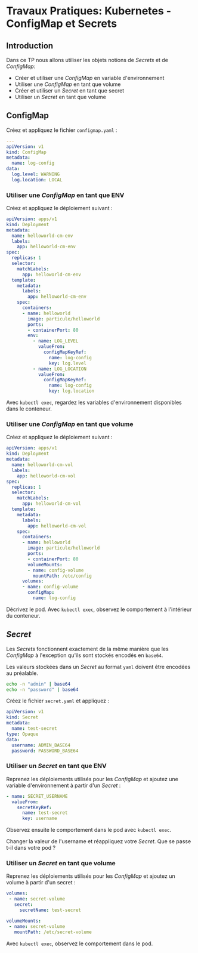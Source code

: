# Travaux Pratiques: Kubernetes - ConfigMap et Secrets

## Introduction

Dans ce TP nous allons utiliser les objets notions de *Secrets* et de *ConfigMap*:

- Créer et utiliser une *ConfigMap* en variable d'environnement
- Utiliser une *ConfigMap* en tant que volume
- Créer et utiliser un *Secret* en tant que secret
- Utiliser un *Secret* en tant que volume

## ConfigMap

Créez et appliquez le fichier `configmap.yaml` :

```yaml
---
apiVersion: v1
kind: ConfigMap
metadata:
  name: log-config
data:
  log.level: WARNING
  log.location: LOCAL
```

### Utiliser une *ConfigMap* en tant que ENV

Créez et appliquez le déploiement suivant :

```yaml
apiVersion: apps/v1
kind: Deployment
metadata:
  name: helloworld-cm-env
  labels:
    app: helloworld-cm-env
spec:
  replicas: 1
  selector:
    matchLabels:
      app: helloworld-cm-env
  template:
    metadata:
      labels:
        app: helloworld-cm-env
    spec:
      containers:
      - name: helloworld
        image: particule/helloworld
        ports:
        - containerPort: 80
        env:
          - name: LOG_LEVEL
            valueFrom:
              configMapKeyRef:
                name: log-config
                key: log.level
          - name: LOG_LOCATION
            valueFrom:
              configMapKeyRef:
                name: log-config
                key: log.location
```

Avec `kubectl exec`, regardez les variables d'environnement disponibles dans
le conteneur.

### Utiliser une *ConfigMap* en tant que volume

Créez et appliquez le déploiement suivant :

```yaml
apiVersion: apps/v1
kind: Deployment
metadata:
  name: helloworld-cm-vol
  labels:
    app: helloworld-cm-vol
spec:
  replicas: 1
  selector:
    matchLabels:
      app: helloworld-cm-vol
  template:
    metadata:
      labels:
        app: helloworld-cm-vol
    spec:
      containers:
      - name: helloworld
        image: particule/helloworld
        ports:
        - containerPort: 80
        volumeMounts:
        - name: config-volume
          mountPath: /etc/config
      volumes:
      - name: config-volume
        configMap:
          name: log-config
```

Décrivez le pod. Avec `kubectl exec`, observez le comportement à l'intérieur du conteneur.

## *Secret*

Les *Secrets* fonctionnent exactement de la même manière que les *ConfigMap* à l'exception qu'ils sont stockés encodés en `base64`.

Les valeurs stockées dans un *Secret* au format `yaml` doivent être encodées au préalable.

```bash
echo -n "admin" | base64
echo -n "password" | base64
```

Créez le fichier `secret.yaml` et appliquez :

```yaml
apiVersion: v1
kind: Secret
metadata:
  name: test-secret
type: Opaque
data:
  username: ADMIN_BASE64
  password: PASSWORD_BASE64
```

### Utiliser un *Secret* en tant que ENV

Reprenez les déploiements utilisés pour les *ConfigMap* et ajoutez une variable d'environnement à partir d'un *Secret* :

```yaml
- name: SECRET_USERNAME
  valueFrom:
    secretKeyRef:
      name: test-secret
      key: username
```

Observez ensuite le comportement dans le pod avec `kubectl exec`.

Changer la valeur de l'username et réappliquez votre *Secret*. Que se passe t-il
dans votre pod ?

### Utiliser un *Secret* en tant que volume

Reprenez les déploiements utilisés pour les *ConfigMap* et ajoutez un volume à partir d'un secret :

```yaml
volumes:
 - name: secret-volume
   secret:
     secretName: test-secret
```

```yaml
volumeMounts:
 - name: secret-volume
   mountPath: /etc/secret-volume
```

Avec `kubectl exec`, observez le comportement dans le pod.
